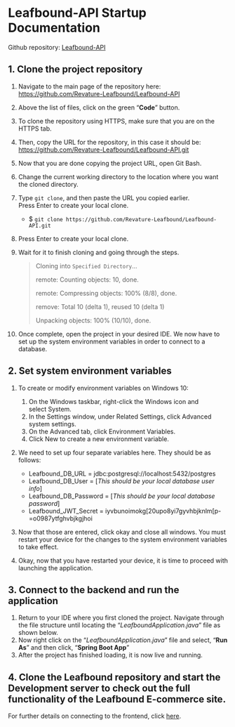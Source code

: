 # Leafbound-API Startup Documentation

Github repository: [Leafbound-API](https://github.com/Revature-Leafbound/Leafbound-API.git)

## 1. Clone the project repository

1. Navigate to the main page of the repository here: https://github.com/Revature-Leafbound/Leafbound-API
2. Above the list of files, click on the green “**Code**” button.
3. To clone the repository using HTTPS, make sure that you are on the HTTPS tab.
4. Then, copy the URL for the repository, in this case it should be: https://github.com/Revature-Leafbound/Leafbound-API.git
5. Now that you are done copying the project URL, open Git Bash.
6. Change the current working directory to the location where you want the cloned directory.
7. Type `git clone`, and then paste the URL you copied earlier. Press Enter to create your local clone.
   - $ `git clone https://github.com/Revature-Leafbound/Leafbound-API.git`
8. Press Enter to create your local clone.
9. Wait for it to finish cloning and going through the steps.

   > Cloning into `Specified Directory`...
   >
   > remote: Counting objects: 10, done.
   >
   > remote: Compressing objects: 100% (8/8), done.
   >
   > remove: Total 10 (delta 1), reused 10 (delta 1)
   >
   > Unpacking objects: 100% (10/10), done.

10. Once complete, open the project in your desired IDE. We now have to set up the system environment variables in order to connect to a database.

## 2. Set system environment variables

1. To create or modify environment variables on Windows 10:

   1. On the Windows taskbar, right-click the Windows icon and select System.
   2. In the Settings window, under Related Settings, click Advanced system settings.
   3. On the Advanced tab, click Environment Variables.
   4. Click New to create a new environment variable.

2. We need to set up four separate variables here. They should be as follows:

   - Leafbound_DB_URL = jdbc:postgresql://localhost:5432/postgres
   - Leafbound_DB_User = [*This should be your local database user info*]
   - Leafbound_DB_Password = [*This should be your local database password*]
   - Leafbound_JWT_Secret = iyvbunoimokg[20upo8yi7gyvhbjknlm[p-=o0987ytfghvbjkgjhoi

3. Now that those are entered, click okay and close all windows. You must restart your device for the changes to the system environment variables to take effect.
4. Okay, now that you have restarted your device, it is time to proceed with launching the application.

## 3. Connect to the backend and run the application

1. Return to your IDE where you first cloned the project. Navigate through the file structure until locating the “_LeafboundApplication.java_” file as shown below.
2. Now right click on the “_LeafboundApplication.java_” file and select, “**Run As**” and then click, “**Spring Boot App**”
3. After the project has finished loading, it is now live and running.

## 4. Clone the Leafbound repository and start the Development server to check out the full functionality of the Leafbound E-commerce site.

For further details on connecting to the frontend, click [here](https://github.com/Revature-Leafbound/Leafbound/blob/dev/STARTUP.md).
